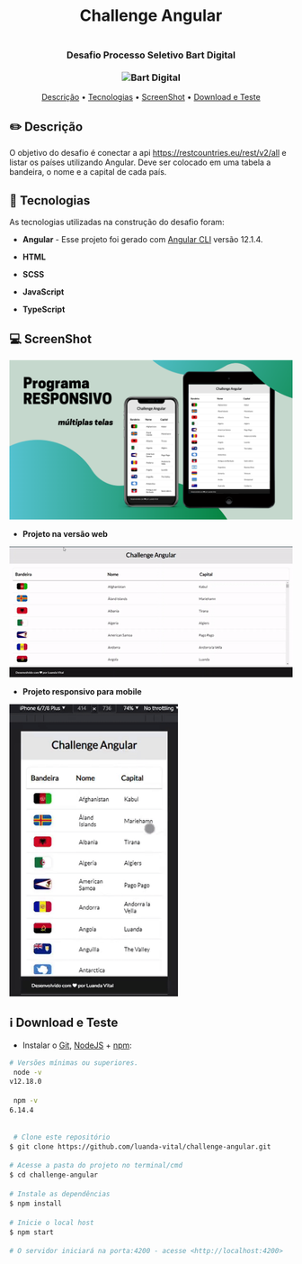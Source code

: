 <h1 align="center">
   <!--<img src="https://upload.wikimedia.org/wikipedia/commons/thumb/c/cf/Angular_full_color_logo.svg/2048px-Angular_full_color_logo.svg.png" alt="Angular" width="50">-->
   Challenge Angular
</h1>

<h3 align="center">
  <br>
    Desafio Processo Seletivo Bart Digital
  <br>
  <br>
    <img src="https://static.wixstatic.com/media/4d5d2b_8e82152ec7f74f3a805cf83d50ace2af~mv2.png/v1/fit/w_2500,h_1330,al_c/4d5d2b_8e82152ec7f74f3a805cf83d50ace2af~mv2.png" alt="Bart Digital" height="150">
  <br>
</h3>

<p align="center">
 <a href="#pencil2-descrição">Descrição</a> •
 <a href="#rocket-tecnologias">Tecnologias</a> •
 <a href="#computer-screenshot">ScreenShot</a> •
 <a href="#information_source-download-e-teste">Download e Teste</a>
</p>

## :pencil2: Descrição
O objetivo do desafio é conectar a api https://restcountries.eu/rest/v2/all e listar os países utilizando Angular.
Deve ser colocado em uma tabela a bandeira, o nome e a capital de cada país.

## :rocket: Tecnologias

As tecnologias utilizadas na construção do desafio foram:

- **Angular** - Esse projeto foi gerado com [Angular CLI](https://github.com/angular/angular-cli) versão 12.1.4.

- **HTML**

- **SCSS**

- **JavaScript** 

- **TypeScript**

## :computer: ScreenShot

<img src ="https://github.com/luanda-vital/challenge-angular/blob/master/src/assets/readme-telas.png" width="900">

- **Projeto na versão web**
<img src ="https://github.com/luanda-vital/challenge-angular/blob/master/src/assets/desktop-frame.gif" width="900">

- **Projeto responsivo para mobile**
<img src ="https://github.com/luanda-vital/challenge-angular/blob/master/src/assets/mobile-frame.gif" width="300">


## :information_source: Download e Teste

-  Instalar o [Git](https://git-scm.com/), [NodeJS](https://nodejs.org/pt-br/download/) + [npm](https://www.npmjs.com/get-npm):

```bash
# Versões mínimas ou superiores.
 node -v
v12.18.0

 npm -v
6.14.4
```

```bash

 # Clone este repositório
$ git clone https://github.com/luanda-vital/challenge-angular.git

# Acesse a pasta do projeto no terminal/cmd
$ cd challenge-angular

# Instale as dependências
$ npm install

# Inicie o local host
$ npm start

# O servidor iniciará na porta:4200 - acesse <http://localhost:4200> 

```



